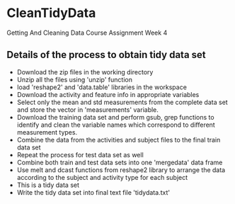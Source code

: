 # CleanTidyData
Getting And Cleaning Data Course Assignment Week 4

## Details of the process to obtain tidy data set

- Download the zip files in the working directory
- Unzip all the files using 'unzip' function
- load 'reshape2' and 'data.table' libraries in the workspace
- Download the activity and feature info in appropriate variables
- Select only the mean and std measurements from the complete data set and store the vector in 'measurements' variable.
- Download the training data set and perform gsub, grep functions to identify and clean the variable names which correspond to different measurement types.
- Combine the data from the activities and subject files to the final train data set
- Repeat the process for test data set as well
- Combine both train and test data sets into one 'mergedata' data frame
- Use melt and dcast functions from reshape2 library to arrange the data according to the subject and activity type for each subject
- This is a tidy data set
- Write the tidy data set into final text file 'tidydata.txt'
